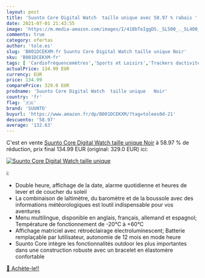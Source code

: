 ```yaml
---
layout: post
title: 'Suunto Core Digital Watch  taille unique avec 58.97 % rabais '
date: 2021-07-01 21:43:55
image: 'https://m.media-amazon.com/images/I/418bTeIggDS._SL500_._SL400_.jpg'
comments: true
category: ofertas
author: 'tole.es'
slug: 'B001DCEKXM-fr Suunto Core Digital Watch taille unique Noir'
sku: 'B001DCEKXM-fr'
tags: [ 'Cardiofréquencemètres','Sports et Loisirs','Trackers dactivité','suunto','Électronique sportive', ]
actualPrice: 134.99 EUR
currency: EUR
price: 134.99
comparePrice: 329.0 EUR
prodname: 'Suunto Core Digital Watch  taille unique   Noir'
country: 'fr'
flag: '🇫🇷'
brand: 'SUUNTO'
buyurl: 'https://www.amazon.fr/dp/B001DCEKXM/?tag=tolees0d-21'
descuento: '58.97'
average: '132.63'
---
```


C'est en vente [Suunto Core Digital Watch  taille unique   Noir](https://www.amazon.fr/dp/B001DCEKXM/?tag=tolees0d-21)  à  58.97 % de réduction, prix final  134.99 EUR (original: 329.0 EUR) ici:

[![Suunto Core Digital Watch  taille unique](https://m.media-amazon.com/images/I/418bTeIggDS._SL500_._SL400_.jpg)](https://www.amazon.fr/dp/B001DCEKXM/?tag=tolees0d-21)

ℹ️:

- Double heure, affichage de la date, alarme quotidienne et heures de lever et de coucher du soleil
- La combinaison de laltimètre, du baromètre et de la boussole avec des informations météorologiques est loutil indispensable pour vos aventures
- Menu multilingue, disponible en anglais, français, allemand et espagnol; Température de fonctionnement de -20°C à +60°C
- Affichage matriciel avec rétroéclairage électroluminescent; Batterie remplaçable par lutilisateur, autonomie de 12 mois en mode heure
- Suunto Core intègre les fonctionnalités outdoor les plus importantes dans une construction robuste avec un bracelet en élastomère confortable

[🛒 Achète-le!!](https://www.amazon.fr/dp/B001DCEKXM/?tag=tolees0d-21)
